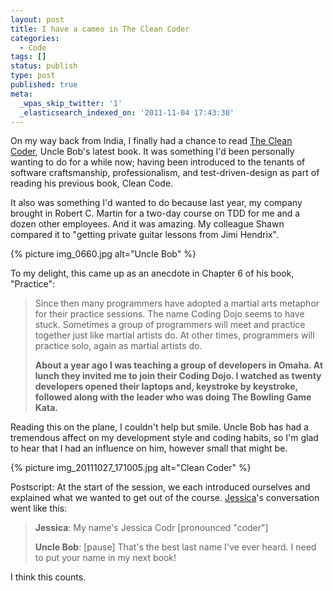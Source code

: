 ```yaml
---
layout: post
title: I have a cameo in The Clean Coder
categories:
  - Code
tags: []
status: publish
type: post
published: true
meta:
  _wpas_skip_twitter: '1'
  _elasticsearch_indexed_on: '2011-11-04 17:43:30'
---
```


On my way back from India, I finally had a chance to read <a href="http://www.amazon.com/gp/product/0137081073/ref=pd_lpo_k2_dp_sr_1?pf_rd_p=486539851&amp;pf_rd_s=lpo-top-stripe-1&amp;pf_rd_t=201&amp;pf_rd_i=0132350882&amp;pf_rd_m=ATVPDKIKX0DER&amp;pf_rd_r=0T5SQJEBB1E869YQFG4E">The Clean Coder</a>, Uncle Bob's latest book. It was something I'd been personally wanting to do for a while now; having been introduced to the tenants of software craftsmanship, professionalism, and test-driven-design as part of reading his previous book, Clean Code.

It also was something I'd wanted to do because last year, my company brought in Robert C. Martin for a two-day course on TDD for me and a dozen other employees. And it was amazing. My colleague Shawn compared it to "getting private guitar lessons from Jimi Hendrix".

{% picture img_0660.jpg alt="Uncle Bob" %}

To my delight, this came up as an anecdote in Chapter 6 of his book, "Practice":

<blockquote>Since then many programmers have adopted a martial arts metaphor for their practice sessions. The name Coding Dojo seems to have stuck. Sometimes a group of programmers will meet and practice together just like martial artists do. At other times, programmers will practice solo, again as martial artists do.

<strong>About a year ago I was teaching a group of developers in Omaha. At lunch they invited me to join their Coding Dojo. I watched as twenty developers opened their laptops and, keystroke by keystroke, followed along with the leader who was doing The Bowling Game Kata.</strong></blockquote>
Reading this on the plane, I couldn't help but smile. Uncle Bob has had a tremendous affect on my development style and coding habits, so I'm glad to hear that I had an influence on him, however small that might be.

{% picture img_20111027_171005.jpg alt="Clean Coder" %}

Postscript: At the start of the session, we each introduced ourselves and explained what we wanted to get out of the course. <a href="http://twitter.com/JCake09">Jessica</a>'s conversation went like this:

<blockquote><strong>Jessica</strong>: My name's Jessica Codr [pronounced "coder"]

<strong>Uncle Bob</strong>: [pause] That's the best last name I've ever heard. I need to put your name in my next book!</blockquote>
I think this counts.
